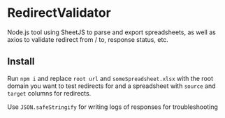 # RedirectValidator

Node.js tool using SheetJS to parse and export spreadsheets, as well as axios to validate redirect from / to, response status, etc.

## Install

Run `npm i` and replace `root url` and `someSpreadsheet.xlsx` with the root domain you want to test redirects for and a spreadsheet with `source` and `target` columns for redirects.

Use `JSON.safeStringify` for writing logs of responses for troubleshooting
